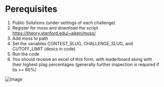 # Perequisites

1. Public Solutions (under settings of each challenge)
2. Register for moss and download the script https://theory.stanford.edu/~aiken/moss/
3. Add moss to path
4. Set the variables CONTEST_SLUG, CHALLENGE_SLUG, and CUTOFF_LIMIT (descs in code)
5. Run the code
6. You should receive an excel of this form, with leaderboard along with their highest plag percentages (generally further inspection is required if its >= 60%)

![image](https://github.com/linustribevnr/plism/assets/52968975/62c97d25-a7a0-45ca-ba9b-276016704712)
